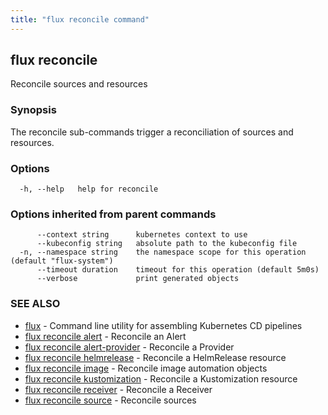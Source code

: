```yaml
---
title: "flux reconcile command"
---
```

## flux reconcile

Reconcile sources and resources

### Synopsis

The reconcile sub-commands trigger a reconciliation of sources and resources.

### Options

```
  -h, --help   help for reconcile
```

### Options inherited from parent commands

```
      --context string      kubernetes context to use
      --kubeconfig string   absolute path to the kubeconfig file
  -n, --namespace string    the namespace scope for this operation (default "flux-system")
      --timeout duration    timeout for this operation (default 5m0s)
      --verbose             print generated objects
```

### SEE ALSO

* [flux](../flux/)	 - Command line utility for assembling Kubernetes CD pipelines
* [flux reconcile alert](../flux_reconcile_alert/)	 - Reconcile an Alert
* [flux reconcile alert-provider](../flux_reconcile_alert-provider/)	 - Reconcile a Provider
* [flux reconcile helmrelease](../flux_reconcile_helmrelease/)	 - Reconcile a HelmRelease resource
* [flux reconcile image](../flux_reconcile_image/)	 - Reconcile image automation objects
* [flux reconcile kustomization](../flux_reconcile_kustomization/)	 - Reconcile a Kustomization resource
* [flux reconcile receiver](../flux_reconcile_receiver/)	 - Reconcile a Receiver
* [flux reconcile source](../flux_reconcile_source/)	 - Reconcile sources

